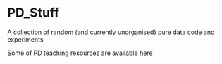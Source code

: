 # PD_Stuff
A collection of random (and currently unorganised) pure data code and experiments

Some of PD teaching resources are available [here](https://github.com/simohnf/AUD6204_PD_Resources)
